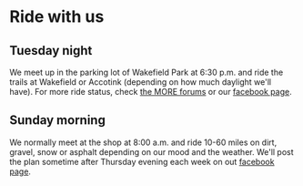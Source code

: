 Ride with us
============

Tuesday night
-------------

We meet up in the parking lot of Wakefield Park at 6:30 p.m. and ride the trails at Wakefield or Accotink (depending on how much daylight we'll have).  For more ride status, check [the MORE forums][more-ride] or our [facebook page][facebook].

Sunday morning
--------------

We normally meet at the shop at 8:00 a.m. and ride 10-60 miles on dirt, gravel, snow or asphalt depending on our mood and the weather. We'll post the plan sometime after Thursday evening each week on out [facebook page][facebook].

[facebook]: http://www.facebook.com/bikenetic
[more-ride]: http://www.more-mtb.org/forums/topic/bikenetic-tuesday-moderate-ride/
